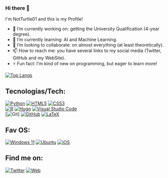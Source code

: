 ### Hi there 👋

I'm NotTurtle01 and this is my Profile!
<!--
**NotTurtle01/NotTurtle01** is a ✨ _special_ ✨ repository because its `README.md` (this file) appears on your GitHub profile.

Here are some ideas to get you started: -->

- 🔭 I’m currently working on: getting the University Qualification (4-year degree).
- 🌱 I’m currently learning: AI and Machine Learning.
- 👯 I’m looking to collaborate: on almost everything (at least theoretically).
- 📫 How to reach me: you have several links to my social media (Twitter, GitHub and my WebSite).
- ⚡ Fun fact: I'm kind of new on programming, but eager to learn more!

[![Top Langs](https://github-readme-stats.vercel.app/api/top-langs/?username=NotTurtle01&layout=compact&theme=vision-friendly-dark)](https://github.com/anuraghazra/github-readme-stats)

## Tecnologías/Tech:
[![Python](https://img.shields.io/badge/python-3670A0?style=for-the-badge&logo=python&logoColor=ffdd54)]()
[![HTML5](https://img.shields.io/badge/html5-%23E34F26.svg?style=for-the-badge&logo=html5&logoColor=white)]()
[![CSS3](https://img.shields.io/badge/css3-%231572B6.svg?style=for-the-badge&logo=css3&logoColor=white)]()
<br>
[![R](https://img.shields.io/badge/r-%23276DC3.svg?style=for-the-badge&logo=r&logoColor=white)]()
[![Hugo](https://img.shields.io/badge/Hugo-black.svg?style=for-the-badge&logo=Hugo)]()
[![Visual Studio Code](https://img.shields.io/badge/Visual%20Studio%20Code-0078d7.svg?style=for-the-badge&logo=visual-studio-code&logoColor=white)]()
<br>
[![Git](https://img.shields.io/badge/git-%23F05033.svg?style=for-the-badge&logo=git&logoColor=white)]
[![GitHub](https://img.shields.io/badge/github-%23121011.svg?style=for-the-badge&logo=github&logoColor=white)]()
[![LaTeX](https://img.shields.io/badge/latex-%23008080.svg?style=for-the-badge&logo=latex&logoColor=white)]()


## Fav OS:
[![Windows 11](https://img.shields.io/badge/Windows%2011-%230079d5.svg?style=for-the-badge&logo=Windows%2011&logoColor=white)]()
[![Ubuntu](https://img.shields.io/badge/Ubuntu-E95420?style=for-the-badge&logo=ubuntu&logoColor=white)]()
[![iOS](https://img.shields.io/badge/iOS-000000?style=for-the-badge&logo=ios&logoColor=white)]()

## Find me on:

[![Twitter](https://img.shields.io/badge/Twitter-@oscarmirass-1DA1F2?style=for-the-badge&logo=twitter&logoColor=white&labelColor=101010)](https://twitter.com/oscarmirass)
[![Web](https://img.shields.io/badge/Web-notturtle01.github.io-39E09B?style=for-the-badge&logo=Linktree&logoColor=white&labelColor=101010)](https://notturtle01.github.io)
